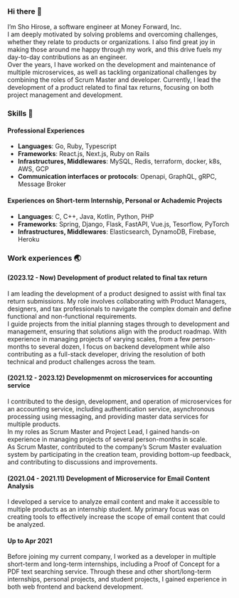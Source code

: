 ### Hi there :wave:

I’m Sho Hirose, a software engineer at Money Forward, Inc.  
I am deeply motivated by solving problems and overcoming challenges, whether they relate to products or organizations. I also find great joy in making those around me happy through my work, and this drive fuels my day-to-day contributions as an engineer.  
Over the years, I have worked on the development and maintenance of multiple microservices, as well as tackling organizational challenges by combining the roles of Scrum Master and developer. Currently, I lead the development of a product related to final tax returns, focusing on both project management and development.

### Skills 🧰

#### Professional Experiences

- **Languages**: Go, Ruby, Typescript
- **Frameworks**: React.js, Next.js, Ruby on Rails 
- **Infrastructures, Middlewares**: MySQL, Redis, terraform, docker, k8s, AWS, GCP
- **Communication interfaces or protocols**: Openapi, GraphQL, gRPC, Message Broker

#### Experiences on Short-term Internship, Personal or Achademic Projects

- **Languages**: C, C++, Java, Kotlin, Python, PHP
- **Frameworks**: Spring, Django, Flask, FastAPI, Vue.js, Tesorflow, PyTorch
- **Infrastructures, Middlewares**: Elasticsearch, DynamoDB, Firebase, Heroku

### Work experiences 🌏

#### (2023.12 - Now) Development of product related to final tax return

I am leading the development of a product designed to assist with final tax return submissions. My role involves collaborating with Product Managers, designers, and tax professionals to navigate the complex domain and define functional and non-functional requirements.  
I guide projects from the initial planning stages through to development and management, ensuring that solutions align with the product roadmap. With experience in managing projects of varying scales, from a few person-months to several dozen, I focus on backend development while also contributing as a full-stack developer, driving the resolution of both technical and product challenges across the team.

#### (2021.12 - 2023.12) Developmenmt on microservices for accounting service

I contributed to the design, development, and operation of microservices for an accounting service, including authentication service, asynchronous processing using messaging, and providing master data services for multiple products.   
In my roles as Scrum Master and Project Lead, I gained hands-on experience in managing projects of several person-months in scale.  
As Scrum Master, contributed to the company’s Scrum Master evaluation system by participating in the creation team, providing bottom-up feedback, and contributing to discussions and improvements.

#### (2021.04 - 2021.11) Development of Microservice for Email Content Analysis


I developed a service to analyze email content and make it accessible to multiple products as an internship student. My primary focus was on creating tools to effectively increase the scope of email content that could be analyzed.

#### Up to Apr 2021

Before joining my current company, I worked as a developer in multiple short-term and long-term internships, including a Proof of Concept for a PDF text searching service. Through these and other short/long-term internships, personal projects, and student projects, I gained experience in both web frontend and backend development.
